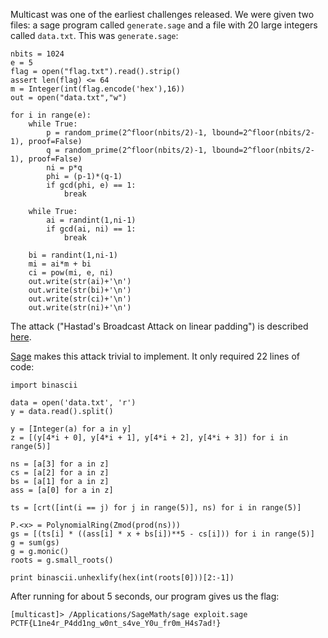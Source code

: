 Multicast was one of the earliest challenges released. We were given two files: a sage program called `generate.sage` and a file with 20 large integers called `data.txt`. This was `generate.sage`:

```
nbits = 1024
e = 5
flag = open("flag.txt").read().strip()
assert len(flag) <= 64
m = Integer(int(flag.encode('hex'),16))
out = open("data.txt","w")

for i in range(e):
    while True:    
        p = random_prime(2^floor(nbits/2)-1, lbound=2^floor(nbits/2-1), proof=False)
        q = random_prime(2^floor(nbits/2)-1, lbound=2^floor(nbits/2-1), proof=False)
        ni = p*q
        phi = (p-1)*(q-1)
        if gcd(phi, e) == 1:
            break

    while True:
        ai = randint(1,ni-1)
        if gcd(ai, ni) == 1:
            break

    bi = randint(1,ni-1)
    mi = ai*m + bi
    ci = pow(mi, e, ni)
    out.write(str(ai)+'\n')
    out.write(str(bi)+'\n')
    out.write(str(ci)+'\n')
    out.write(str(ni)+'\n')
```

The attack ("Hastad's Broadcast Attack on linear padding") is described [here](https://en.wikipedia.org/wiki/Coppersmith%27s_attack#H.C3.A5stad.27s_broadcast_attack).

[Sage](http://www.sagemath.org/) makes this attack trivial to implement. It only required 22 lines of code:

```
import binascii

data = open('data.txt', 'r')
y = data.read().split()

y = [Integer(a) for a in y]
z = [(y[4*i + 0], y[4*i + 1], y[4*i + 2], y[4*i + 3]) for i in range(5)]

ns = [a[3] for a in z]
cs = [a[2] for a in z]
bs = [a[1] for a in z]
ass = [a[0] for a in z]

ts = [crt([int(i == j) for j in range(5)], ns) for i in range(5)]

P.<x> = PolynomialRing(Zmod(prod(ns)))
gs = [(ts[i] * ((ass[i] * x + bs[i])**5 - cs[i])) for i in range(5)]
g = sum(gs)
g = g.monic()
roots = g.small_roots()

print binascii.unhexlify(hex(int(roots[0]))[2:-1])
```

After running for about 5 seconds, our program gives us the flag:

```
[multicast]> /Applications/SageMath/sage exploit.sage
PCTF{L1ne4r_P4dd1ng_w0nt_s4ve_Y0u_fr0m_H4s7ad!}
```
